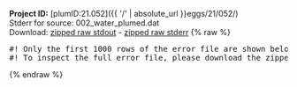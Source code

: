 **Project ID:** [plumID:21.052]({{ '/' | absolute_url }}eggs/21/052/)  
Stderr for source:  002_water_plumed.dat   
Download: [zipped raw stdout](002_water_plumed.dat.plumed.stdout.txt.zip) - [zipped raw stderr](002_water_plumed.dat.plumed.stderr.txt.zip) 
{% raw %}
<pre>
#! Only the first 1000 rows of the error file are shown below
#! To inspect the full error file, please download the zipped raw stderr file above
</pre>
{% endraw %}
